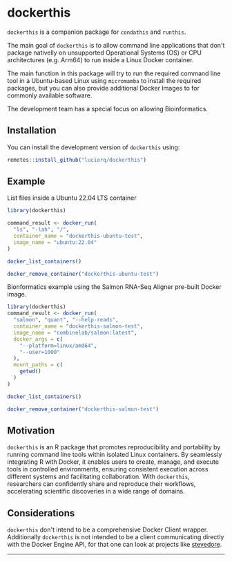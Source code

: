 
# dockerthis

<!-- badges: start -->
<!-- badges: end -->

`dockerthis` is a companion package for `condathis` and `runthis`.

The main goal of `dockerthis` is to allow command line applications that don't
package nativelly on unsupported Operational Systems (OS) or CPU architectures 
(e.g. Arm64) to run inside a Linux Docker container.

The main function in this package will try to run the required command line tool in a 
Ubuntu-based Linux using `micromamba` to install the required packages, but you can
also provide additional Docker Images to for commonly available software.

The development team has a special focus on allowing Bioinformatics.

## Installation

You can install the development version of `dockerthis` using:

``` r
remotes::install_github("luciorq/dockerthis")
```

## Example

List files inside a Ubuntu 22.04 LTS container

``` r
library(dockerthis)

command_result <- docker_run(
  "ls", "-lah", "/",
  container_name = "dockerthis-ubuntu-test",
  image_name = "ubuntu:22.04"
)

docker_list_containers()

docker_remove_container("dockerthis-ubuntu-test")
```

Bionformatics example using the Salmon RNA-Seq Aligner pre-built Docker image.

``` r
library(dockerthis)
command_result <- docker_run(
  "salmon", "quant", "--help-reads",
  container_name = "dockerthis-salmon-test",
  image_name = "combinelab/salmon:latest",
  docker_args = c(
    "--platform=linux/amd64",
    "--user=1000"
  ),
  mount_paths = c(
    getwd()
  )
)

docker_list_containers()

docker_remove_container("dockerthis-salmon-test")
```


## Motivation

`dockerthis` is an R package that promotes reproducibility and portability by running command line tools within isolated Linux containers.
By seamlessly integrating R with Docker, it enables users to create, manage, and execute tools in controlled environments, ensuring consistent execution across different systems and facilitating collaboration.
With `dockerthis`, researchers can confidently share and reproduce their workflows, accelerating scientific discoveries in a wide range of domains.

## Considerations

`dockerthis` don't intend to be a comprehensive Docker Client wrapper.
Additionally `dockerthis` is not intended to be a client communicating directly
with the Docker Engine API, for that one can look at projects like [stevedore][stevedore-ref].

---

[stevedore-ref]: https://github.com/richfitz/stevedore
